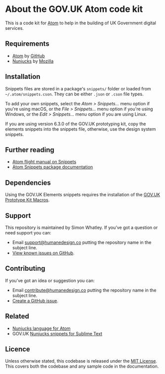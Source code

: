 # About the GOV.UK Atom code kit
This is a code kit for [Atom](https://atom.io/) to help in the building of UK Government digital services.

## Requirements
- [Atom](https://atom.io/) by [GitHub](https://github.com/)
- [Nunjucks](https://mozilla.github.io/nunjucks/) by [Mozilla](https://mozilla.github.io/)

## Installation

Snippets files are stored in a package's `snippets/` folder or loaded from `~/.atom/snippets.cson`. They can be either `.json` or `.cson` file types.

To add your own snippets, select the _Atom > Snippets..._ menu option if you're using macOS, or the _File > Snippets..._ menu option if you're using Windows, or the _Edit > Snippets..._ menu option if you are using Linux.

If you are using version 6.3.0 of the GOV.UK prototyping kit, copy the elements snippets into the snippets file, otherwise, use the design system snippets.

## Further reading
- [Atom flight manual on Snippets](https://flight-manual.atom.io/using-atom/sections/snippets/)
- [Atom Snippets package documentation](https://atom.io/packages/snippets)

## Dependencies
Using the GOV.UK Elements snippets requires the installation of the [GOV.UK Prototype Kit Macros](https://github.com/whatterz/govuk-prototype-kit-macros).

## Support
This repository is maintained by Simon Whatley. If you’ve got a question or need support you can:

* Email support@humanedesign.co putting the repository name in the subject line.
* [View known issues on GitHub](https://github.com/whatterz/govuk-atom-code-kit/issues).

## Contributing
If you’ve got an idea or suggestion you can:

* Email contribute@humanedesign.co putting the repository name in the subject line.
* [Create a GitHub issue](https://github.com/whatterz/govuk-atom-code-kit/issues).

## Related
- [Nunjucks language for Atom](https://github.com/whatterz/atom-language-nunjucks)
- GOV.UK [Nunjucks snippets for Sublime Text](https://github.com/whatterz/govuk-sublime-code-kit)

## Licence
Unless otherwise stated, this codebase is released under the [MIT License](https://github.com/whatterz/govuk-atom-code-kit/blob/master/LICENSE). This covers both the codebase and any sample code in the documentation.
